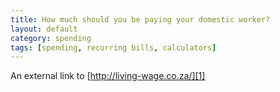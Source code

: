 ```yaml
---
title: How much should you be paying your domestic worker?
layout: default
category: spending
tags: [spending, recurring bills, calculators]
---
```

An external link to [http://living-wage.co.za/][1]

[1]:	http://living-wage.co.za/
